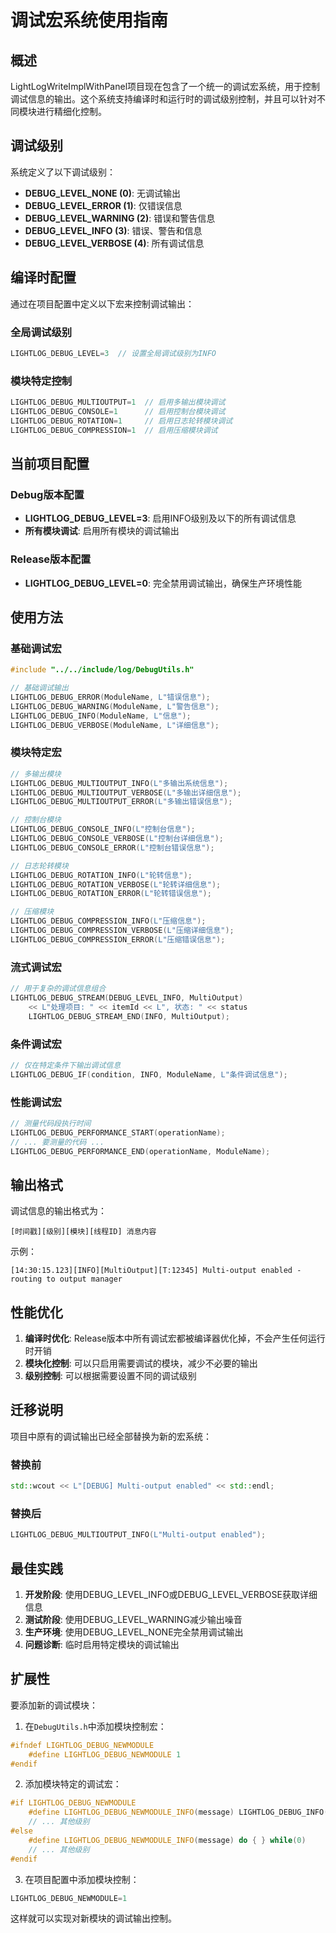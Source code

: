 # 调试宏系统使用指南

## 概述

LightLogWriteImplWithPanel项目现在包含了一个统一的调试宏系统，用于控制调试信息的输出。这个系统支持编译时和运行时的调试级别控制，并且可以针对不同模块进行精细化控制。

## 调试级别

系统定义了以下调试级别：

- **DEBUG_LEVEL_NONE (0)**: 无调试输出
- **DEBUG_LEVEL_ERROR (1)**: 仅错误信息
- **DEBUG_LEVEL_WARNING (2)**: 错误和警告信息
- **DEBUG_LEVEL_INFO (3)**: 错误、警告和信息
- **DEBUG_LEVEL_VERBOSE (4)**: 所有调试信息

## 编译时配置

通过在项目配置中定义以下宏来控制调试输出：

### 全局调试级别
```cpp
LIGHTLOG_DEBUG_LEVEL=3  // 设置全局调试级别为INFO
```

### 模块特定控制
```cpp
LIGHTLOG_DEBUG_MULTIOUTPUT=1  // 启用多输出模块调试
LIGHTLOG_DEBUG_CONSOLE=1      // 启用控制台模块调试  
LIGHTLOG_DEBUG_ROTATION=1     // 启用日志轮转模块调试
LIGHTLOG_DEBUG_COMPRESSION=1  // 启用压缩模块调试
```

## 当前项目配置

### Debug版本配置
- **LIGHTLOG_DEBUG_LEVEL=3**: 启用INFO级别及以下的所有调试信息
- **所有模块调试**: 启用所有模块的调试输出

### Release版本配置
- **LIGHTLOG_DEBUG_LEVEL=0**: 完全禁用调试输出，确保生产环境性能

## 使用方法

### 基础调试宏

```cpp
#include "../../include/log/DebugUtils.h"

// 基础调试输出
LIGHTLOG_DEBUG_ERROR(ModuleName, L"错误信息");
LIGHTLOG_DEBUG_WARNING(ModuleName, L"警告信息");
LIGHTLOG_DEBUG_INFO(ModuleName, L"信息");
LIGHTLOG_DEBUG_VERBOSE(ModuleName, L"详细信息");
```

### 模块特定宏

```cpp
// 多输出模块
LIGHTLOG_DEBUG_MULTIOUTPUT_INFO(L"多输出系统信息");
LIGHTLOG_DEBUG_MULTIOUTPUT_VERBOSE(L"多输出详细信息");
LIGHTLOG_DEBUG_MULTIOUTPUT_ERROR(L"多输出错误信息");

// 控制台模块
LIGHTLOG_DEBUG_CONSOLE_INFO(L"控制台信息");
LIGHTLOG_DEBUG_CONSOLE_VERBOSE(L"控制台详细信息");
LIGHTLOG_DEBUG_CONSOLE_ERROR(L"控制台错误信息");

// 日志轮转模块
LIGHTLOG_DEBUG_ROTATION_INFO(L"轮转信息");
LIGHTLOG_DEBUG_ROTATION_VERBOSE(L"轮转详细信息");
LIGHTLOG_DEBUG_ROTATION_ERROR(L"轮转错误信息");

// 压缩模块
LIGHTLOG_DEBUG_COMPRESSION_INFO(L"压缩信息");
LIGHTLOG_DEBUG_COMPRESSION_VERBOSE(L"压缩详细信息");
LIGHTLOG_DEBUG_COMPRESSION_ERROR(L"压缩错误信息");
```

### 流式调试宏

```cpp
// 用于复杂的调试信息组合
LIGHTLOG_DEBUG_STREAM(DEBUG_LEVEL_INFO, MultiOutput) 
    << L"处理项目: " << itemId << L", 状态: " << status 
    LIGHTLOG_DEBUG_STREAM_END(INFO, MultiOutput);
```

### 条件调试宏

```cpp
// 仅在特定条件下输出调试信息
LIGHTLOG_DEBUG_IF(condition, INFO, ModuleName, L"条件调试信息");
```

### 性能调试宏

```cpp
// 测量代码段执行时间
LIGHTLOG_DEBUG_PERFORMANCE_START(operationName);
// ... 要测量的代码 ...
LIGHTLOG_DEBUG_PERFORMANCE_END(operationName, ModuleName);
```

## 输出格式

调试信息的输出格式为：
```
[时间戳][级别][模块][线程ID] 消息内容
```

示例：
```
[14:30:15.123][INFO][MultiOutput][T:12345] Multi-output enabled - routing to output manager
```

## 性能优化

1. **编译时优化**: Release版本中所有调试宏都被编译器优化掉，不会产生任何运行时开销
2. **模块化控制**: 可以只启用需要调试的模块，减少不必要的输出
3. **级别控制**: 可以根据需要设置不同的调试级别

## 迁移说明

项目中原有的调试输出已经全部替换为新的宏系统：

### 替换前
```cpp
std::wcout << L"[DEBUG] Multi-output enabled" << std::endl;
```

### 替换后
```cpp
LIGHTLOG_DEBUG_MULTIOUTPUT_INFO(L"Multi-output enabled");
```

## 最佳实践

1. **开发阶段**: 使用DEBUG_LEVEL_INFO或DEBUG_LEVEL_VERBOSE获取详细信息
2. **测试阶段**: 使用DEBUG_LEVEL_WARNING减少输出噪音
3. **生产环境**: 使用DEBUG_LEVEL_NONE完全禁用调试输出
4. **问题诊断**: 临时启用特定模块的调试输出

## 扩展性

要添加新的调试模块：

1. 在`DebugUtils.h`中添加模块控制宏：
```cpp
#ifndef LIGHTLOG_DEBUG_NEWMODULE
    #define LIGHTLOG_DEBUG_NEWMODULE 1
#endif
```

2. 添加模块特定的调试宏：
```cpp
#if LIGHTLOG_DEBUG_NEWMODULE
    #define LIGHTLOG_DEBUG_NEWMODULE_INFO(message) LIGHTLOG_DEBUG_INFO(NewModule, message)
    // ... 其他级别
#else
    #define LIGHTLOG_DEBUG_NEWMODULE_INFO(message) do { } while(0)
    // ... 其他级别
#endif
```

3. 在项目配置中添加模块控制：
```cpp
LIGHTLOG_DEBUG_NEWMODULE=1
```

这样就可以实现对新模块的调试输出控制。